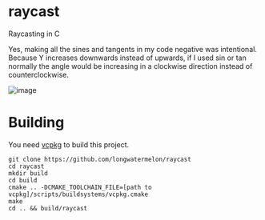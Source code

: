 # raycast
Raycasting in C

Yes, making all the sines and tangents in my code negative was intentional. Because Y increases downwards instead of upwards, if I used sin or tan normally the angle would be increasing in a clockwise direction instead of counterclockwise.

![image](https://user-images.githubusercontent.com/73869536/134788635-85a2cfbd-834e-469c-b026-07b0ab8f0cd0.png)

# Building

You need [vcpkg](https://github.com/microsoft/vcpkg) to build this project.

```
git clone https://github.com/longwatermelon/raycast
cd raycast
mkdir build
cd build
cmake .. -DCMAKE_TOOLCHAIN_FILE=[path to vcpkg]/scripts/buildsystems/vcpkg.cmake
make
cd .. && build/raycast
```
